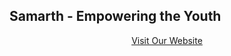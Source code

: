## Samarth - Empowering the Youth

<div align=center><a href="https://samarthtmsl.github.io/">Visit Our Website</a></div>
